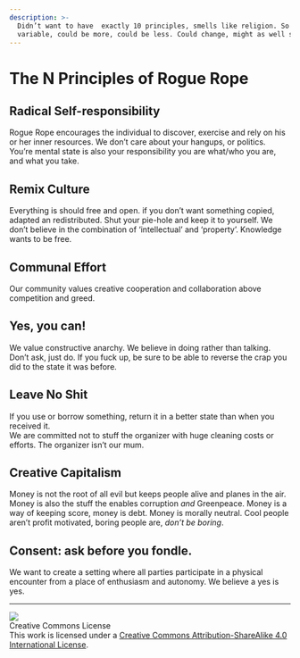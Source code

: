 ```yaml
---
description: >-
  Didn’t want to have  exactly 10 principles, smells like religion. So we have N principles, N is
  variable, could be more, could be less. Could change, might as well stay the same.
---
```


# The N Principles of Rogue Rope

## Radical Self-responsibility <a id="Radical-Self-responsibility"></a>

Rogue Rope encourages the individual to discover, exercise and rely on his or her inner resources. We don’t care about your hangups, or politics.  
You’re mental state is also your responsibility you are what/who you are, and what you take.

## Remix Culture <a id="Remix-Culture"></a>

Everything is should free and open. if you don’t want something copied, adapted an redistributed. Shut your pie-hole and keep it to yourself. We don’t believe in the combination of ‘intellectual’ and ‘property’. Knowledge wants to be free.

## Communal Effort <a id="Communal-Effort"></a>

Our community values creative cooperation and collaboration above competition and greed.

## Yes, you can! <a id="Yes-you-can"></a>

We value constructive anarchy. We believe in doing rather than talking. Don’t ask, just do. If you fuck up, be sure to be able to reverse the crap you did to the state it was before.

## Leave No Shit <a id="Leave-No-Shit"></a>

If you use or borrow something, return it in a better state than when you received it.  
We are committed not to stuff the organizer with huge cleaning costs or efforts. The organizer isn’t our mum.

## Creative Capitalism <a id="Creative-Capitalism"></a>

Money is not the root of all evil but keeps people alive and planes in the air. Money is also the stuff the enables corruption *and* Greenpeace. Money is a way of keeping score, money is debt. Money is morally neutral. 
Cool people aren’t profit motivated, boring people are, _don’t be boring_.

## Consent: ask before you fondle. <a id="Consent-ask-before-you-fondle"></a>

We want to create a setting where all parties participate in a physical encounter from a place of enthusiasm and autonomy. We believe a yes is yes. 

----

![](https://i.imgur.com/WOlaU4c.png)  
Creative Commons License  
This work is licensed under a [Creative Commons Attribution-ShareAlike 4.0 International License](https://creativecommons.org/licenses/by-sa/4.0/).